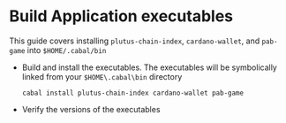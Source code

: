 # Build Application executables

This guide covers installing `plutus-chain-index`, `cardano-wallet`, and `pab-game` into `$HOME/.cabal/bin`

- Build and install the executables. The executables will be symbolically linked from your `$HOME\.cabal\bin` directory
  ```shell
  cabal install plutus-chain-index cardano-wallet pab-game
  ```
- Verify the versions of the executables
  ```shell
  
  ```

